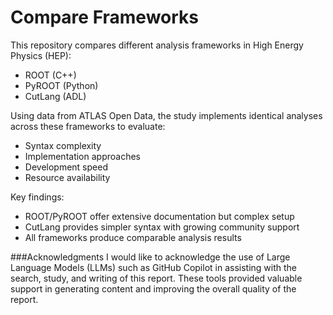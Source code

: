 # Compare Frameworks

This repository compares different analysis frameworks in High Energy Physics (HEP):
- ROOT (C++)
- PyROOT (Python)
- CutLang (ADL)

Using data from ATLAS Open Data, the study implements identical analyses across these frameworks to evaluate:
- Syntax complexity
- Implementation approaches
- Development speed
- Resource availability

Key findings:
- ROOT/PyROOT offer extensive documentation but complex setup
- CutLang provides simpler syntax with growing community support
- All frameworks produce comparable analysis results

###Acknowledgments
I would like to acknowledge the use of Large Language Models (LLMs) such as GitHub Copilot in assisting with the search, study, and writing of this report. These tools provided valuable support in generating content and improving the overall quality of the report.

